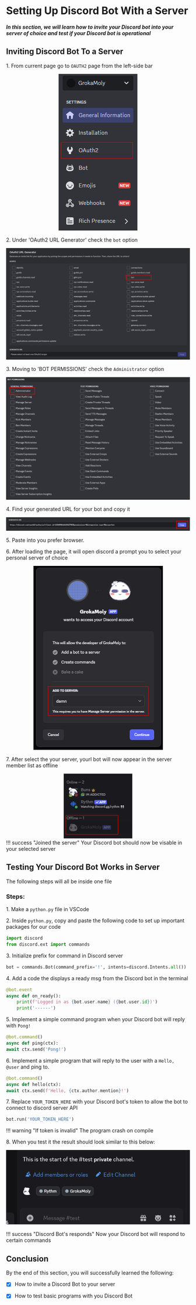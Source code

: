 # Setting Up Discord Bot With a Server

**_In this section, we will learn how to invite your Discord bot into your server of choice and test if your Discord bot is operational_**

## Inviting Discord Bot To a Server

1\. From current page go to `OAUTH2` page from the left-side bar

<div style="text-align: center;">
    <img src="../assets/tasktwo/tasktwo_p1.png" alt="Authio">
</div>

2\. Under 'OAuth2 URL Generator' check the `bot` option

   <div style="text-align: center;">
      <img src="../assets/tasktwo/tasktwo_p2.png" alt="Discord Bot Authio URL generator">
   </div>

3\. Moving to 'BOT PERMISSIONS' check the `Administrator` option

   <div style="text-align: center;">
      <img src="../assets/tasktwo/tasktwo_p3.png" alt="Discord Bot Permission">
   </div>

4\. Find your generated URL for your bot and copy it

   <div style="text-align: center;">
      <img src="../assets/tasktwo/tasktwo_p4.png" alt="Bots Join Link">
   </div>

5\. Paste into you prefer browser.

6\. After loading the page, it will open discord a prompt you to select your personal server of choice

   <div style="text-align: center;">
      <img src="../assets/tasktwo/tasktwo_p5.png" alt="Join server">
   </div>

7\. After select the your server, yourl bot will now appear in the server member list as offline

   <div style="text-align: center;">
      <img src="../assets/tasktwo/tasktwo_p6.png" alt="Server Member List">
   </div>
!!! success "Joined the server"
Your Discord bot should now be visable in your selected server

## Testing Your Discord Bot Works in Server

The following steps will all be inside one file

### Steps:

1\. Make a `python.py` file in VSCode

2\. Inside `python.py`, copy and paste the following code to set up important packages for our code

```python
import discord
from discord.ext import commands
```

3\. Initialize prefix for command in Discord server

```py
bot = commands.Bot(command_prefix='!', intents=discord.Intents.all())
```

4\. Add a code the displays a ready msg from the Discord bot in the terminal

```py
@bot.event
async def on_ready():
    print(f'Logged in as {bot.user.name} ({bot.user.id})')
    print('------')
```

5\. Implement a simple command program when your Discord bot will reply with `Pong!`

```py
@bot.command()
async def ping(ctx):
await ctx.send('Pong!')
```

6\. Implement a simple program that will reply to the user with a `Hello, @user` and ping to.

```py
@bot.command()
async def hello(ctx):
await ctx.send(f'Hello, {ctx.author.mention}!')
```

7\. Replace `YOUR_TOKEN_HERE` with your Discord bot's token to allow the bot to connect to discord server API

```py
bot.run('YOUR_TOKEN_HERE')
```

!!! warning "If token is invalid"
The program crash on compile

8\. When you test it the result should look similar to this below:

![gif](./assets/tasktwo/Discord_bot_test.gif 'Test Results')

!!! success "Discord Bot's responds"
Now your Discord bot will respond to certain commands

## Conclusion

By the end of this section, you will successfully learned the following:

- [x] How to invite a Discord Bot to your server

- [x] How to test basic programs with you Discord Bot
